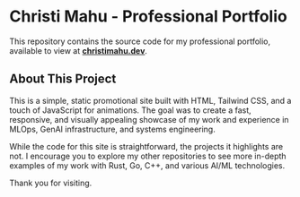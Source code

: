 # Christi Mahu - Professional Portfolio

This repository contains the source code for my professional portfolio, available to view at [**christimahu.dev**](https://christimahu.dev).

## About This Project

This is a simple, static promotional site built with HTML, Tailwind CSS, and a touch of JavaScript for animations. The goal was to create a fast, responsive, and visually appealing showcase of my work and experience in MLOps, GenAI infrastructure, and systems engineering.

While the code for this site is straightforward, the projects it highlights are not. I encourage you to explore my other repositories to see more in-depth examples of my work with Rust, Go, C++, and various AI/ML technologies.

Thank you for visiting.
